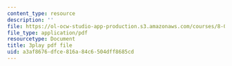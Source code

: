```yaml
---
content_type: resource
description: ''
file: https://ol-ocw-studio-app-production.s3.amazonaws.com/courses/8-04-quantum-physics-i-spring-2016/a3af8676dfce816a84c6504dff8685cd_c5yzy1S3gPg.pdf
file_type: application/pdf
resourcetype: Document
title: 3play pdf file
uid: a3af8676-dfce-816a-84c6-504dff8685cd
---
```

